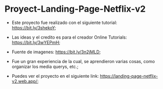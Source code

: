 # Proyect-Landing-Page-Netflix-v2

- Este proyecto fue realizado con el siguiente tutorial: https://bit.ly/3shekoY;
- Las ideas y el credito es para el creador Online Tutorials: https://bit.ly/3wYEPmH;
- Fuente de imagenes: https://bit.ly/3n2jMLD;

- Fue un gran experiencia de la cual, se aprendieron varias cosas, como organizar los media querys, etc.;

- Puedes ver el proyecto en el siguiente link: https://landing-page-netflix-v2.web.app/;
